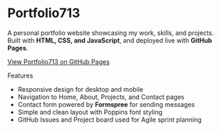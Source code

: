 # Portfolio713

A personal portfolio website showcasing my work, skills, and projects.  
Built with **HTML, CSS, and JavaScript**, and deployed live with **GitHub Pages**.

[View Portfolio713 on GitHub Pages](https://lisaaaj.github.io/Portfolio713/)

Features
- Responsive design for desktop and mobile
- Navigation to Home, About, Projects, and Contact pages
- Contact form powered by **Formspree** for sending messages
- Simple and clean layout with Poppins font styling
- GitHub Issues and Project board used for Agile sprint planning

